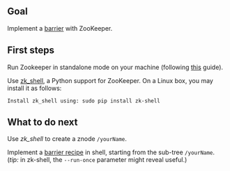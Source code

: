 ## Goal

Implement a [barrier](https://en.wikipedia.org/wiki/Barrier_(computer_science)) with ZooKeeper.

## First steps

Run Zookeeper in standalone mode on your machine (following [this](https://zookeeper.apache.org/doc/r3.1.2/zookeeperStarted.html) guide).

Use [zk_shell](https://github.com/rgs1/zk_shell), a Python support for ZooKeeper.
On a Linux box, you may install it as follows:

    Install zk_shell using: sudo pip install zk-shell

## What to do next

Use *zk_shell* to create a znode `/yourName`.

Implement a [barrier recipe](http://zookeeper.apache.org/doc/trunk/recipes.html#sc_leaderElection) in shell, starting from the sub-tree `/yourName`.  
(*tip:* in zk-shell, the `--run-once` parameter might reveal useful.)

<!--while [ `zk-shell --run-once "ls /sutra" localhost:2181 | grep barrier` == "barrier" ]; do echo "waiting"; sleep 1; done) -->
